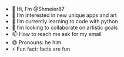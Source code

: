 - 👋 Hi, I’m @Shmeier87
- 👀 I’m interested in new unique apps and art
- 🌱 I’m currently learning to code with python
- 💞️ I’m looking to collaborate on artistic goals
- 📫 How to reach me ask for my email 
- 😄 Pronouns: he him
- ⚡ Fun fact: facts are fun

<!---
Shmeier87/Shmeier87 is a ✨ special ✨ repository because its `README.md` (this file) appears on your GitHub profile.
You can click the Preview link to take a look at your changes.
--->

